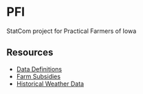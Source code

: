 PFI
===

StatCom project for Practical Farmers of Iowa


## Resources

 - [Data Definitions](http://practicalfarmers.org/wp-content/uploads/2014/01/Ch7_Economics.pdf)
 - [Farm Subsidies](https://github.com/andeek/PFI/blob/master/external%20information/Farm%20Subsidies.docx)
 - [Historical Weather Data](http://mesonet.agron.iastate.edu/climodat/ks/)
